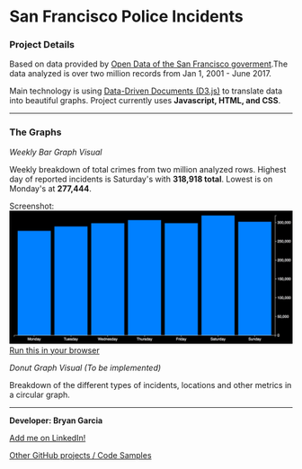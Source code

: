 # San Francisco Police Incidents

### Project Details

Based on data provided by [Open Data of the San Francisco goverment](https://data.sfgov.org/Public-Safety/Police-Department-Incidents/tmnf-yvry).The data analyzed is over two million records from Jan 1, 2001 - June 2017.

Main technology is using [Data-Driven Documents (D3.js)](https://d3js.org) to translate data into beautiful graphs. Project currently uses **Javascript, HTML, and CSS**. 

***
### The Graphs
*Weekly Bar Graph Visual*

Weekly breakdown of total crimes from two million analyzed rows. Highest day of reported incidents is Saturday's with **318,918 total**. Lowest is on Monday's at **277,444**.

Screenshot:
![alt text](https://raw.githubusercontent.com/bryangarcia831/incidents-sf-viz/master/screenshots/Bar_Graph_of_SF_Incidents.jpg "Bar Graph")
[Run this in your browser](https://cdn.rawgit.com/bryangarcia831/incidents-sf-viz/f6cc11de/BarGraphs/barGraphCrimes.html)

*Donut Graph Visual (To be implemented)*

Breakdown of the different types of incidents, locations and other metrics in a circular graph.

***

**Developer: Bryan Garcia**

[Add me on LinkedIn!](https://www.linkedin.com/in/bryangarcia831 "LinkedIn")

[Other GitHub projects / Code Samples](https://github.com/bryangarcia831)